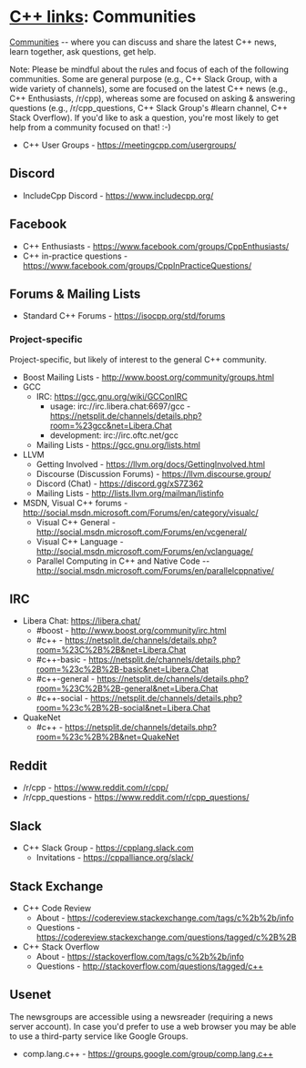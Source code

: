 # [C++ links](README.md): Communities

[Communities](communities.md) -- where you can discuss and share the latest C++ news, learn together, ask questions, get help.

Note: Please be mindful about the rules and focus of each of the following communities. Some are general purpose (e.g., C++ Slack Group, with a wide variety of channels), some are focused on the latest C++ news (e.g., C++ Enthusiasts, /r/cpp), whereas some are focused on asking & answering questions (e.g., /r/cpp_questions, C++ Slack Group's #learn channel, C++ Stack Overflow). If you'd like to ask a question, you're most likely to get help from a community focused on that! :-)

- C++ User Groups - https://meetingcpp.com/usergroups/

## Discord

- IncludeCpp Discord - https://www.includecpp.org/

## Facebook

- C++ Enthusiasts - https://www.facebook.com/groups/CppEnthusiasts/
- C++ in-practice questions - https://www.facebook.com/groups/CppInPracticeQuestions/

## Forums & Mailing Lists

- Standard C++ Forums - https://isocpp.org/std/forums

### Project-specific

Project-specific, but likely of interest to the general C++ community.

- Boost Mailing Lists - http://www.boost.org/community/groups.html
- GCC
	- IRC: https://gcc.gnu.org/wiki/GCConIRC
		- usage: irc://irc.libera.chat:6697/gcc - https://netsplit.de/channels/details.php?room=%23gcc&net=Libera.Chat
		- development: irc://irc.oftc.net/gcc
	- Mailing Lists - https://gcc.gnu.org/lists.html
- LLVM
	- Getting Involved - https://llvm.org/docs/GettingInvolved.html
	- Discourse (Discussion Forums) - https://llvm.discourse.group/
	- Discord (Chat) - https://discord.gg/xS7Z362
	- Mailing Lists - http://lists.llvm.org/mailman/listinfo
- MSDN, Visual C++ forums - http://social.msdn.microsoft.com/Forums/en/category/visualc/
	- Visual C++ General - http://social.msdn.microsoft.com/Forums/en/vcgeneral/
	- Visual C++ Language - http://social.msdn.microsoft.com/Forums/en/vclanguage/
	- Parallel Computing in C++ and Native Code -- http://social.msdn.microsoft.com/Forums/en/parallelcppnative/

## IRC
- Libera Chat: https://libera.chat/
	- #boost - http://www.boost.org/community/irc.html
	- #c++ - https://netsplit.de/channels/details.php?room=%23C%2B%2B&net=Libera.Chat
	- #c++-basic - https://netsplit.de/channels/details.php?room=%23c%2B%2B-basic&net=Libera.Chat
	- #c​+​+-general - https://netsplit.de/channels/details.php?room=%23C%2B%2B-general&net=Libera.Chat
	- #c++-social - https://netsplit.de/channels/details.php?room=%23c%2B%2B-social&net=Libera.Chat
- QuakeNet
	- #c++ - https://netsplit.de/channels/details.php?room=%23c%2B%2B&net=QuakeNet

## Reddit

- /r/cpp - https://www.reddit.com/r/cpp/
- /r/cpp_questions - https://www.reddit.com/r/cpp_questions/

## Slack

- C++ Slack Group - https://cpplang.slack.com
	- Invitations - https://cppalliance.org/slack/

## Stack Exchange

- C++ Code Review
	- About - https://codereview.stackexchange.com/tags/c%2b%2b/info
	- Questions - https://codereview.stackexchange.com/questions/tagged/c%2B%2B
- C++ Stack Overflow
	- About - https://stackoverflow.com/tags/c%2b%2b/info
	- Questions - http://stackoverflow.com/questions/tagged/c++

## Usenet

The newsgroups are accessible using a newsreader (requiring a news server account).
In case you'd prefer to use a web browser you may be able to use a third-party service like Google Groups.

- comp.lang.c++ - https://groups.google.com/group/comp.lang.c++
